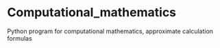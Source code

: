 # Computational_mathematics
Python program for computational mathematics, approximate calculation formulas
